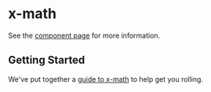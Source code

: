 x-math
================

See the [component page](http://polymerlabs.github.io/x-math) for more information.

## Getting Started

We've put together a [guide to x-math](http://www.polymer-project.org/docs/start/reusableelements.html) to help get you rolling.
